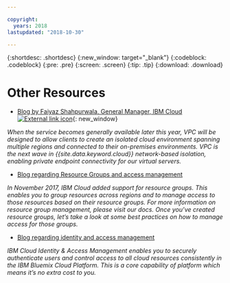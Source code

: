 ```yaml
---

copyright:
  years: 2018
lastupdated: "2018-10-30"

---
```


{:shortdesc: .shortdesc}
{:new_window: target="_blank"}
{:codeblock: .codeblock}
{:pre: .pre}
{:screen: .screen}
{:tip: .tip}
{:download: .download}

# Other Resources

* [Blog by Faiyaz Shahpurwala, General Manager, IBM Cloud ![External link icon](../../icons/launch-glyph.svg "External link icon")](https://www.ibm.com/blogs/cloud-computing/2018/06/10/ibm-expands-cloud-global-availability-zone/){: new_window}

_When the service becomes generally available later this year, VPC will be designed to allow clients to create an isolated cloud environment spanning multiple regions and connected to their on-premises environments. VPC is the next wave in {{site.data.keyword.cloud}} network-based isolation, enabling private endpoint connectivity for our virtual servers._

* [Blog regarding Resource Groups and access management](https://www.ibm.com/blogs/bluemix/2017/12/resource-groups-access-management/)

_In November 2017, IBM Cloud added support for resource groups. This enables you to group resources across regions and to manage access to those resources based on their resource groups.  For more information on resource group management, please visit our docs. Once you’ve created resource groups, let’s take a look at some best practices on how to manage access for those groups._

* [Blog regarding identity and access management](https://www.ibm.com/blogs/bluemix/2017/05/introducing-identity-access-management/)

_IBM Cloud Identity & Access Management enables you to securely authenticate users and control access to all cloud resources consistently in the IBM Bluemix Cloud Platform. This is a core capability of platform which means it’s no extra cost to you._
